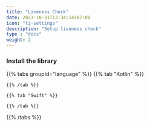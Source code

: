 ```yaml
---
title: "Liveness Check"
date: 2023-10-31T13:34:14+07:00
icon: "ti-settings"
description: "Setup liveness check"
type : "docs"
weight: 2
---
```


### Install the library
{{% tabs groupId="language" %}}
    {{% tab "Kotlin" %}}
    
    
    {{% /tab %}}

    {{% tab "Swift" %}}
    
    {{% /tab %}}    
{{% /tabs %}}
